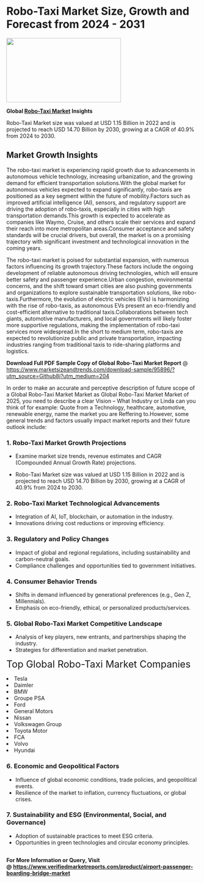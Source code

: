 <H1>Robo-Taxi Market Size, Growth and Forecast from 2024 - 2031</H1><img class="aligncenter size-medium wp-image-584254" src="https://thirdeyenews.in/wp-content/uploads/2024/09/Global-Market-Research-300x168.jpeg" alt="" width="300" height="168" /><p><strong>Global&nbsp;<a href="https://www.marketsizeandtrends.com/download-sample/95896/?utm_source=Github8j?utm_medium=204">Robo-Taxi Market</a> Insights</strong></p><p>Robo-Taxi Market size was valued at USD 1.15 Billion in 2022 and is projected to reach USD 14.70 Billion by 2030, growing at a CAGR of 40.9% from 2024 to 2030.</p><p><h2>Market Growth Insights</h2> <p>The robo-taxi market is experiencing rapid growth due to advancements in autonomous vehicle technology, increasing urbanization, and the growing demand for efficient transportation solutions.With the global market for autonomous vehicles expected to expand significantly, robo-taxis are positioned as a key segment within the future of mobility.Factors such as improved artificial intelligence (AI), sensors, and regulatory support are driving the adoption of robo-taxis, especially in cities with high transportation demands.This growth is expected to accelerate as companies like Waymo, Cruise, and others scale their services and expand their reach into more metropolitan areas.Consumer acceptance and safety standards will be crucial drivers, but overall, the market is on a promising trajectory with significant investment and technological innovation in the coming years.</p> <p>The robo-taxi market is poised for substantial expansion, with numerous factors influencing its growth trajectory.These factors include the ongoing development of reliable autonomous driving technologies, which will ensure better safety and passenger experience.Urban congestion, environmental concerns, and the shift toward smart cities are also pushing governments and organizations to explore sustainable transportation solutions, like robo-taxis.Furthermore, the evolution of electric vehicles (EVs) is harmonizing with the rise of robo-taxis, as autonomous EVs present an eco-friendly and cost-efficient alternative to traditional taxis.Collaborations between tech giants, automotive manufacturers, and local governments will likely foster more supportive regulations, making the implementation of robo-taxi services more widespread.In the short to medium term, robo-taxis are expected to revolutionize public and private transportation, impacting industries ranging from traditional taxis to ride-sharing platforms and logistics.<p><span class=""><strong>Download Full PDF Sample Copy of Global Robo-Taxi Market Report</strong> @ <a href="https://www.marketsizeandtrends.com/download-sample/95896/?utm_source=Github8j?utm_medium=204" target="_blank">https://www.marketsizeandtrends.com/download-sample/95896/?utm_source=Github8j?utm_medium=204</a></span></p><p>In order to make an accurate and perceptive description of future scope of a Global&nbsp;Robo-Taxi Market Market as Global&nbsp;Robo-Taxi Market Market of 2025, you need to describe a clear Vision &ndash; What Industry or Linda can you think of for example: Quote from a Technology, healthcare, automotive, renewable energy, name the market you are Reffering to.However, some general trends and factors usually impact market reports and their future outlook include:</p><h3>1.&nbsp;<strong>Robo-Taxi Market Growth Projections</strong></h3><ul><li>Examine market size trends, revenue estimates and CAGR (Compounded Annual Growth Rate) projections.</li><li><p>Robo-Taxi Market size was valued at USD 1.15 Billion in 2022 and is projected to reach USD 14.70 Billion by 2030, growing at a CAGR of 40.9% from 2024 to 2030.</p></li></ul><h3>2.&nbsp;<strong>Robo-Taxi Market Technological Advancements</strong></h3><ul><li>Integration of AI, IoT, blockchain, or automation in the industry.</li><li>Innovations driving cost reductions or improving efficiency.</li></ul><h3>3.&nbsp;<strong>Regulatory and Policy Changes</strong></h3><ul><li>Impact of global and regional regulations, including sustainability and carbon-neutral goals.</li><li>Compliance challenges and opportunities tied to government initiatives.</li></ul><h3>4.&nbsp;<strong>Consumer Behavior Trends</strong></h3><ul><li>Shifts in demand influenced by generational preferences (e.g., Gen Z, Millennials).</li><li>Emphasis on eco-friendly, ethical, or personalized products/services.</li></ul><h3>5.&nbsp;<strong>Global Robo-Taxi Market Competitive Landscape</strong></h3><ul><li>Analysis of key players, new entrants, and partnerships shaping the industry.</li><li>Strategies for differentiation and market penetration.</li></ul><p data-pm-slice="1 1 []"><span style="color: inherit; font-family: inherit; font-size: 25px;">Top Global Robo-Taxi Market Companies</span></p><div class="" data-test-id=""><p><li>Tesla</li><li> Daimler</li><li> BMW</li><li> Groupe PSA</li><li> Ford</li><li> General Motors</li><li> Nissan</li><li> Volkswagen Group</li><li> Toyota Motor</li><li> FCA</li><li> Volvo</li><li> Hyundai</li></p></div><h3>6.&nbsp;<strong>Economic and Geopolitical Factors</strong></h3><ul><li>Influence of global economic conditions, trade policies, and geopolitical events.</li><li>Resilience of the market to inflation, currency fluctuations, or global crises.</li></ul><h3>7.&nbsp;<strong>Sustainability and ESG (Environmental, Social, and Governance)</strong></h3><ul><li>Adoption of sustainable practices to meet ESG criteria.</li><li>Opportunities in green technologies and circular economy principles.</li></ul><h2><strong style="font-size: 14px;">For More Information or Query, Visit @&nbsp;</strong><a style="background-color: #ffffff; font-size: 14px;" href="https://www.marketsizeandtrends.com/report/robo-taxi-market/" target="_blank">https://www.verifiedmarketreports.com/product/airport-passenger-boarding-bridge-market</a></h2>